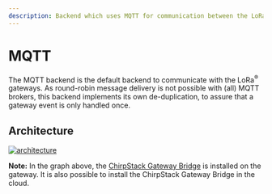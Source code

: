 ```yaml
---
description: Backend which uses MQTT for communication between the LoRa gateways and the ChirpStack Network Server (default).
---
```


# MQTT

The MQTT backend is the default backend to communicate with the LoRa<sup>&reg;</sup>
gateways. As round-robin message delivery is not possible with (all) MQTT brokers,
this backend implements its own de-duplication, to assure that a gateway event
is only handled once.

## Architecture

[![architecture](/static/img/network-server/graphs/mqtt.dot.png)](/static/img/network-server/graphs/mqtt.dot.png)

**Note:** In the graph above, the [ChirpStack Gateway Bridge](../../gateway-bridge/index.md) is
installed on the gateway. It is also possible to install the ChirpStack
Gateway Bridge in the cloud.
